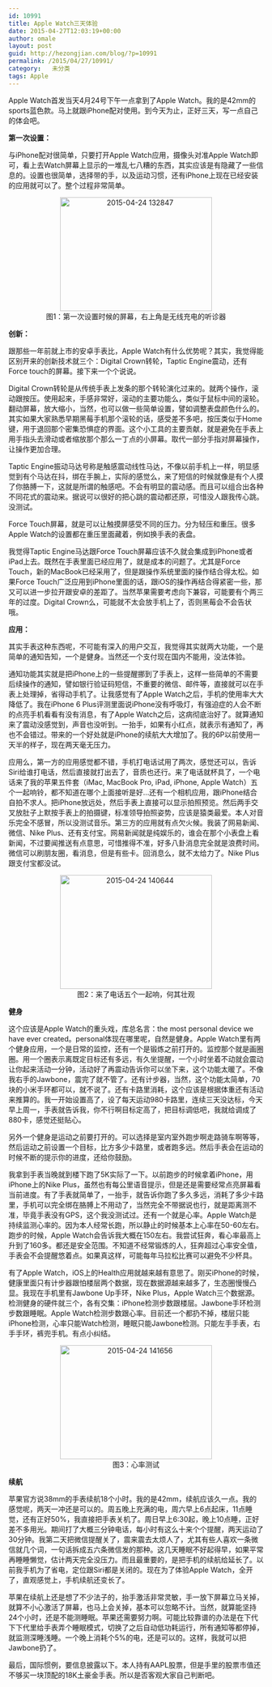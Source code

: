 ```yaml
---
id: 10991
title: Apple Watch三天体验
date: 2015-04-27T12:03:19+00:00
author: omale
layout: post
guid: http://hezongjian.com/blog/?p=10991
permalink: /2015/04/27/10991/
category:   未分类  
tags: Apple
---
```

Apple Watch首发当天4月24号下午一点拿到了Apple Watch。我的是42mm的sports蓝色款。马上就跟iPhone配对使用。到今天为止，正好三天，写一点自己的体会吧。

**第一次设置：**

与iPhone配对很简单，只要打开Apple Watch应用，摄像头对准Apple Watch即可，看上去Watch屏幕上显示的一堆乱七八糟的东西，其实应该是有隐藏了一些信息的。设置也很简单，选择带的手，以及运动习惯，还有iPhone上现在已经安装的应用就可以了。整个过程非常简单。

<p style="text-align: center;">
  <a href="/uploads/2015/04/2015-04-24-132847.jpg"><img class="aligncenter size-medium wp-image-10992" src="/uploads/2015/04/2015-04-24-132847-300x225.jpg" alt="2015-04-24 132847" width="300" height="225"  /></a><br /> 图1：第一次设置时候的屏幕，右上角是无线充电的听诊器
</p>

**创新：**

跟那些一年前就上市的安卓手表比，Apple Watch有什么优势呢？其实，我觉得能区别开来的创新技术就三个：Digital Crown转轮，Taptic Engine震动，还有Force touch的屏幕。接下来一个个说说。

Digital Crown转轮是从传统手表上发条的那个转轮演化过来的。就两个操作，滚动跟按压。使用起来，手感非常好，滚动的主要功能么，类似于鼠标中间的滚轮。翻动屏幕，放大缩小，当然，也可以做一些简单设置，譬如调整表盘颜色什么的。其实如果大家熟悉早期黑莓手机那个滚轮的话，感受差不多吧，按压类似于Home键，用于退回那个密集恐惧症的界面。这个小工具的主要贡献，就是避免在手表上用手指头去滑动或者缩放那个那么一丁点的小屏幕。取代一部分手指对屏幕操作，让操作更加合理。

Taptic Engine振动马达号称是触感震动线性马达，不像以前手机上一样，明显感觉到有个马达在抖，绑在手腕上，实际的感觉么，来了短信的时候就像是有个人摸了你胳膊一下，这就是所谓的触感吧。不会有明显的震动感。而且可以组合出各种不同花式的震动来。据说可以很好的把心跳的震动都还原，可惜没人跟我传心跳。没测试。

Force Touch屏幕，就是可以让触摸屏感受不同的压力。分为轻压和重压。很多Apple Watch的设置都在重压里面藏着，例如换手表的表盘。

我觉得Taptic Engine马达跟Force Touch屏幕应该不久就会集成到iPhone或者iPad上去。既然在手表里面已经应用了，就是成本的问题了。尤其是Force Touch，新的MacBook已经采用了，但是跟操作系统里面的操作结合得太松。如果Force Touch广泛应用到iPhone里面的话，跟iOS的操作再结合得紧密一些，那又可以进一步拉开跟安卓的差距了。当然苹果需要考虑向下兼容，可能要有个两三年的过度。Digital Crown么，可能就不太会放手机上了，否则黑莓会不会告状哦。

**应用：**

其实手表这种东西呢，不可能有深入的用户交互，我觉得其实就两大功能，一个是简单的通知告知，一个是健身。当然还一个支付现在国内不能用，没法体验。

通知功能其实就是把iPhone上的一些提醒挪到了手表上，这样一些简单的不需要后续操作的通知，譬如银行验证码短信，不重要的微信、邮件等，直接就可以在手表上处理掉，省得动手机了。让我感觉有了Apple Watch之后，手机的使用率大大降低了。我在iPhone 6 Plus评测里面说iPhone没有呼吸灯，有强迫症的人会不断的点亮手机看看有没有消息，有了Apple Watch之后，这病彻底治好了。就算通知来了震动没感觉到，声音也没听到。一抬手，如果有小红点，就表示有通知了，再也不会错过。带来的一个好处就是iPhone的续航大大增加了。我的6P以前使用一天半的样子，现在两天毫无压力。

应用么，第一方的应用感觉都不错，手机打电话试用了两次，感觉还可以，告诉Siri给谁打电话，然后直接就打出去了，音质也还行。来了电话就杯具了，一个电话来了我的苹果五件套（iMac, MacBook Pro, iPad, iPhone, Apple Watch）五个一起响铃，都不知道在哪个上面接听是好…还有一个相机应用，跟iPhone结合自拍不求人。把iPhone放远处，然后手表上直接可以显示拍照预览。然后两手交叉放肚子上默按手表上的拍摄键，标准领导拍照姿势，应该是猿类最爱。本人对音乐完全不感冒，所以没测试音乐。第三方的应用就有点欠火候。我装了网易新闻、微信、Nike Plus、还有支付宝。网易新闻就是纯娱乐的，谁会在那个小表盘上看新闻，不过要闻推送有点意思，可惜推得不准，好多八卦消息完全就是浪费时间。微信可以刷朋友圈，看消息，但是有些卡。回消息么，就不太给力了。Nike Plus跟支付宝都没试。

<p style="text-align: center;">
  <a href="/uploads/2015/04/2015-04-24-140644.jpg"><img class="aligncenter size-medium wp-image-10993" src="/uploads/2015/04/2015-04-24-140644-300x225.jpg" alt="2015-04-24 140644" width="300" height="225"  /></a><br /> 图2：来了电话五个一起响，何其壮观
</p>

**健身**

这个应该是Apple Watch的重头戏，库总名言：the most personal device we have ever created。personal体现在哪里呢，自然是健身。Apple Watch里有两个健身应用，一个是日常的监控，还有一个是锻炼之前打开的。监控那个就是画圈圈。用一个圈表示离既定目标还有多远，有久坐提醒，一个小时坐着不动就会震动让你起来活动一分钟，活动好了再震动告诉你可以坐下来，这个功能太暖了。不像我右手的Jawbone，震完了就不管了。还有计步器，当然，这个功能太简单，70块的小米手环都可以，就不说了。还有卡路里消耗，这个应该是根据体重还有活动来推算的。我一开始设置高了，设了每天运动980卡路里，连续三天没达标，今天早上周一，手表就告诉我，你不行啊目标定高了，把目标调低吧，我就给调成了880卡，感觉还挺贴心。

另外一个健身是运动之前要打开的。可以选择是室内室外跑步啊走路骑车啊等等，然后运动之前设置一个目标，比方多少卡路里，或者跑多远。然后手表会在运动的时候不断的提示你的进度，还给你鼓励。

我拿到手表当晚就到楼下跑了5K实际了一下。以前跑步的时候拿着iPhone，用iPhone上的Nike Plus，虽然也有每公里语音提示，但是还是需要经常点亮屏幕看当前进度。有了手表就简单了，一抬手，就告诉你跑了多久多远，消耗了多少卡路里，手机可以完全绑在胳膊上不用动了，当然完全不带据说也行，就是距离测不准，毕竟手表没有GPS，这个我没测试过。还有一个就是心率。Apple Watch是持续监测心率的。因为本人经常长跑，所以静止的时候基本上心率在50-60左右。跑步的时候，Apple Watch会告诉我大概在150左右。我尝试狂奔，看心率最高上升到了160多。都还是安全范围。不知道不经常锻炼的人，狂奔超过心率安全值，手表会不会提醒悠着点。如果真这样，可能每年马拉松比赛可以避免不少杯具。

有了Apple Watch，iOS上的Health应用就越来越有意思了。刚买iPhone的时候，健康里面只有计步器跟怕楼层两个数据，现在数据源越来越多了，生态圈慢慢凸显。我现在手机里有Jawbone Up手环，Nike Plus，Apple Watch三个数据源。检测健身的硬件就三个，各有交集：iPhone检测步数跟楼层。Jawbone手环检测步数跟睡眠。Apple Watch检测步数跟心率。目前还一个都扔不掉，楼层只能iPhone检测，心率只能Watch检测，睡眠只能Jawbone检测。只能左手手表，右手手环，裤兜手机。有点小纠结。

<p style="text-align: center;">
  <a href="/uploads/2015/04/2015-04-24-141656.jpg"><img class="aligncenter size-medium wp-image-10994" src="/uploads/2015/04/2015-04-24-141656-300x225.jpg" alt="2015-04-24 141656" width="300" height="225"  /></a><br /> 图3：心率测试
</p>

**续航**

苹果官方说38mm的手表续航18个小时。我的是42mm，续航应该久一点。我的感觉呢，两天一冲还是可以的。周五晚上充满的电，周六早上6点起床，11点睡觉，还有正好50%，我直接把手表关机了。周日早上6:30起，晚上10点睡，正好差不多用光。期间打了大概三分钟电话，每小时有这么十来个个提醒，两天运动了30分钟。我第二天把微信提醒关了，震来震去太烦人了，尤其有些人喜欢一条微信就几个词，一句话拆成五六条微信发的那种。这几天睡眠不好起得早，如果平常再睡睡懒觉，估计两天完全没压力。而且最重要的，是把手机的续航给延长了。以前我手机为了省电，定位跟Siri都是关闭的。现在为了体验Apple Watch，全开了，直观感觉上，手机续航还变长了。

苹果在续航上还是想了不少法子的，抬手激活非常灵敏，手一放下屏幕立马关掉，就算不小心激活了屏幕，也马上会关掉，基本可以忽略不计。当然，就算能坚持24个小时，还是不能测睡眠。苹果还需要努力啊。可能比较靠谱的办法是在下代下下代里给手表弄个睡眠模式，切换了之后自动低功耗运行，所有通知等都停掉，就监测深睡浅睡。一个晚上消耗个5%的电，还是可以的。这样，我就可以把Jawbone扔了。

最后，国际惯例，要信息披露以下。本人持有AAPL股票，但是手里的股票市值还不够买一块顶配的18K土豪金手表。所以是否客观大家自己判断吧。